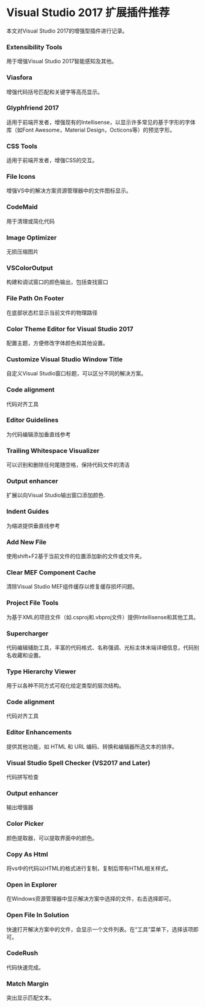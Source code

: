 # Visual Studio 2017 扩展插件推荐

本文对Visual Studio 2017的增强型插件进行记录。



### Extensibility Tools

用于增强Visual Studio 2017智能感知及其他。



### Viasfora

增强代码括号匹配和关键字等高亮显示。



### Glyphfriend 2017

适用于前端开发者，增强现有的Intellisense，以显示许多常见的基于字形的字体库（如Font Awesome，Material Design，Octicons等）的预览字形。



### CSS Tools

适用于前端开发者，增强CSS的交互。



### File Icons

增强VS中的解决方案资源管理器中的文件图标显示。



### CodeMaid

用于清理或简化代码



### Image Optimizer

无损压缩图片



### VSColorOutput

构建和调试窗口的颜色输出，包括查找窗口



### File Path On Footer

在底部状态栏显示当前文件的物理路径



### Color Theme Editor for Visual Studio 2017

配置主题，方便修改字体颜色和其他设置。



### Customize Visual Studio Window Title

自定义Visual Studio窗口标题，可以区分不同的解决方案。



### Code alignment

代码对齐工具



### Editor Guidelines

为代码编辑添加垂直线参考



### Trailing Whitespace Visualizer

可以识别和删除任何尾随空格，保持代码文件的清洁



### Output enhancer

扩展以向Visual Studio输出窗口添加颜色.



### Indent Guides

为缩进提供垂直线参考



### Add New File

使用shift+F2基于当前文件的位置添加新的文件或文件夹。



### Clear MEF Component Cache

清除Visual Studio MEF组件缓存以修复缓存损坏问题。



### Project File Tools

为基于XML的项目文件（如.csproj和.vbproj文件）提供Intellisense和其他工具。



### Supercharger

代码编辑辅助工具，丰富的代码格式、名称强调、光标主体末端详细信息，代码别名收藏和设置。



### Type Hierarchy Viewer

用于以各种不同方式可视化给定类型的层次结构。



### Code alignment

代码对齐工具



### Editor Enhancements

提供其他功能，如 HTML 和 URL 编码、转换和编辑器所选文本的排序。



### Visual Studio Spell Checker (VS2017 and Later)

代码拼写检查



### Output enhancer

输出增强器



### Color Picker

颜色提取器，可以提取界面中的颜色。



### Copy As Html

将vs中的代码以HTML的格式进行复制，复制后带有HTML相关样式。



### Open in Explorer

在Windows资源管理器中显示解决方案中选择的文件，右击选择即可。



### Open File In Solution

快速打开解决方案中的文件，会显示一个文件列表。在“工具”菜单下，选择该项即可。



### CodeRush

代码快速完成。



### Match Margin

突出显示匹配文本。



